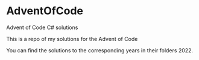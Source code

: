 # AdventOfCode

Advent of Code C# solutions

This is a repo of my solutions for the Advent of Code

You can find the solutions to the corresponding years in their folders 2022. 

